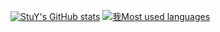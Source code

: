 [![StuY's GitHub stats](https://github-readme-stats.vercel.app/api?username=eternity6666)](https://github.com/eternity6666)
[![我Most used languages](https://github-readme-stats.vercel.app/api/top-langs/?username=eternity6666&layout=compact)](https://github.com/eternity6666)
